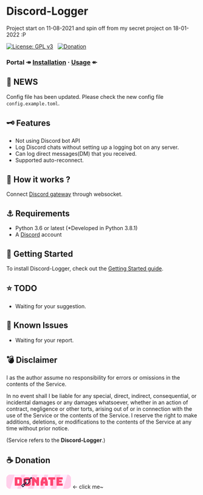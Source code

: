 # Discord-Logger
Project start on 11-08-2021 and spin off from my secret project on 18-01-2022 :P

[![License: GPL v3](https://img.shields.io/badge/License-GPLv3-blue.svg)](https://www.gnu.org/licenses/gpl-3.0)&nbsp;&nbsp;&nbsp;[![Donation](https://img.shields.io/static/v1?label=Donation&message=❤️&style=social)](https://github.com/soranoo/Donation)
### Portal ↠ [Installation](docs/gettingstarted.md#installing-python-package) · [Usage](docs/gettingstarted.md#logger-deployment) ↞

## :newspaper: NEWS
Config file has been updated. Please check the new config file `config.example.toml`.

## 🗝️ Features
* Not using Discord bot API
* Log Discord chats without setting up a logging bot on any server.
* Can log direct messages(DM) that you received.
* Supported auto-reconnect.

## 🚩 How it works ?
Connect [Discord gateway](https://discord.com/developers/docs/topics/gateway) through websocket.

## ⚓ Requirements
* Python 3.6 or latest (*Developed in Python 3.8.1)
* A [Discord](https://discord.com/) account

## 👾 Getting Started
To install Discord-Logger, check out the [Getting Started guide](docs/gettingstarted.md).

## ⭐ TODO
* Waiting for your suggestion.

## 🐛 Known Issues
* Waiting for your report.

## :bomb: Disclaimer
I as the author assume no responsibility for errors or omissions in the contents of the Service.

In no event shall I be liable for any special, direct, indirect, consequential, or incidental damages or any damages whatsoever, whether in an action of contract, negligence or other torts, arising out of or in connection with the use of the Service or the contents of the Service. I reserve the right to make additions, deletions, or modifications to the contents of the Service at any time without prior notice.

(Service refers to the **Discord-Logger**.)

## :coffee: Donation
[!["Donation"](https://raw.githubusercontent.com/soranoo/Donation/main/resources/image/DonateBtn.png)](https://github.com/soranoo/Donation) <- click me~